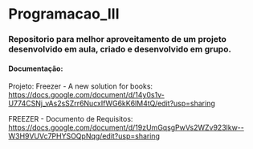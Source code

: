 # Programacao_III

### Repositorio para melhor aproveitamento de um projeto desenvolvido em aula, criado e desenvolvido em grupo.

#### Documentação:

Projeto: Freezer - A new solution for books: https://docs.google.com/document/d/14y0s1v-U774CSNj_vAs2sSZrr6NucxIfWG6kK6lM4tQ/edit?usp=sharing

FREEZER - Documento de Requisitos: https://docs.google.com/document/d/19zUmGqsgPwVs2WZv923lkw--W3H9VUVc7PHYSOQpNqg/edit?usp=sharing
